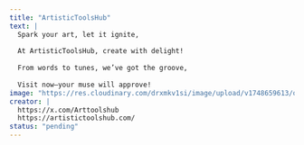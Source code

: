```yaml
---
title: "ArtisticToolsHub"
text: |
  Spark your art, let it ignite,
  
  At ArtisticToolsHub, create with delight!
  
  From words to tunes, we’ve got the groove,
  
  Visit now—your muse will approve!
image: "https://res.cloudinary.com/drxmkv1si/image/upload/v1748659613/oo1nlhkvamupp8adorl8.jpg"
creator: |
  https://x.com/Arttoolshub
  https://artistictoolshub.com/
status: "pending"
---
```


